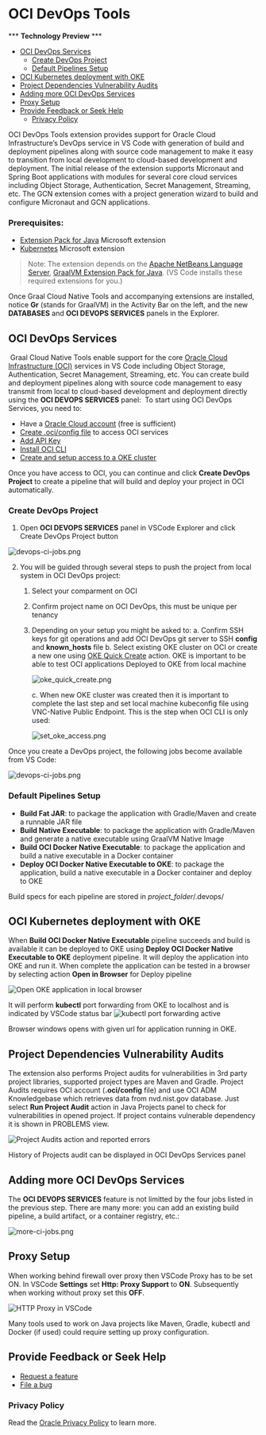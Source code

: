 # OCI DevOps Tools
*** **Technology Preview** ***
<!-- vscode-markdown-toc -->

* [OCI DevOps Services](#oci-devops-services)
    * [Create DevOps Project](#create-devops-project)
    * [Default Pipelines Setup](#default-pipelines-setup)
* [OCI Kubernetes deployment with OKE](#oci-kubernetes-deployment-with-oke)
* [Project Dependencies Vulnerability Audits](#project-dependencies-vulnerability-audits)
* [Adding more OCI DevOps Services](#adding-more-oci-devops-services)
* [Proxy Setup](#proxy-setup)
* [Provide Feedback or Seek Help](#provide-feedback-or-seek-help)
    * [Privacy Policy](#privacy-policy)

<!-- vscode-markdown-toc-config
	numbering=false
	autoSave=true
	/vscode-markdown-toc-config -->
<!-- /vscode-markdown-toc -->




OCI DevOps Tools extension provides support for Oracle Cloud Infrastructure’s DevOps service in VS Code with generation of build and deployment pipelines along with source code management to make it easy to transition from local development to cloud-based development and deployment. 
The initial release of the extension supports Micronaut and Spring Boot applications with modules for several core cloud services including Object Storage, Authentication, Secret Management, Streaming, etc. 
The GCN extension comes with a project generation wizard to build and configure Micronaut and GCN applications.

### <a name='prerequisites:'></a>Prerequisites:

- [Extension Pack for Java](https://marketplace.visualstudio.com/items?itemName=vscjava.vscode-java-pack) Microsoft extension
- [Kubernetes](https://marketplace.visualstudio.com/items?itemName=ms-kubernetes-tools.vscode-kubernetes-tools) Microsoft extension
​
> Note: The extension depends on the [Apache NetBeans Language Server](https://marketplace.visualstudio.com/items?itemName=ASF.apache-netbeans-java), [GraalVM Extension Pack for Java](https://marketplace.visualstudio.com/items?itemName=oracle-labs-graalvm.graalvm-pack). (VS Code installs these required extensions for you.)

Once Graal Cloud Native Tools and accompanying extensions are installed, notice **Gr** (stands for GraalVM) in the Activity Bar on the left, and the new **DATABASES** and **OCI DEVOPS SERVICES** panels in the Explorer.

## <a name='oci-devops-services'></a>OCI DevOps Services
​
Graal Cloud Native Tools enable support for the core [Oracle Cloud Infrastructure (OCI)](https://www.oracle.com/cloud/) services in VS Code including Object Storage, Authentication, Secret Management, Streaming, etc. You can create build and deployment pipelines along with source code management to easy transmit from local to cloud-based development and deployment directly using the **OCI DEVOPS SERVICES** panel:
​
To start using OCI DevOps Services, you need to:
- Have a [Oracle Cloud account](https://www.oracle.com/cloud/free/) (free is sufficient)
- [Create .oci/config file](https://docs.oracle.com/en-us/iaas/Content/API/Concepts/sdkconfig.htm) to access OCI services
- [Add API Key](https://docs.oracle.com/en/learn/generate_ssh_keys/index.html)
- [Install OCI CLI](https://docs.oracle.com/en-us/iaas/Content/API/SDKDocs/cliinstall.htm)
- [Create and setup access to a OKE cluster](https://docs.oracle.com/en-us/iaas/Content/ContEng/Tasks/contengcreatingclusterusingoke.htm)

Once you have access to OCI, you can continue and click **Create DevOps Project** to create a pipeline that will build and deploy your project in OCI automatically.

### <a name='create-devops-project'></a>Create DevOps Project
1. Open **OCI DEVOPS SERVICES** panel in VSCode Explorer and click Create DevOps Project button 

![devops-ci-jobs.png](images/create_devops_prj.png)

2. You will be guided through several steps to push the project from local system in OCI DevOps project:
    1. Select your comparment on OCI
    2. Confirm project name on OCI DevOps, this must be unique per tenancy
    3. Depending on your setup you might be asked to:
        a. Confirm SSH keys for git operations and add OCI DevOps git server to SSH **config** and **known_hosts** file
        b. Select existing OKE cluster on OCI or create a new one using [OKE Quick Create](https://docs.oracle.com/en-us/iaas/Content/ContEng/Tasks/contengcreatingclusterusingoke_topic-Using_the_Console_to_create_a_Quick_Cluster_with_Default_Settings.htm#create-quick-cluster) action. OKE is important to be able to test OCI applications Deployed to OKE from local machine

        ![oke_quick_create.png](images/oke_quick_create.png)

        c. When new OKE cluster was created then it is important to complete the last step and set local machine kubeconfig file using VNC-Native Public Endpoint. This is the step when OCI CLI is only used:

        ![set_oke_access.png](images/set_oke_access.png)

 Once you create a DevOps project, the following jobs become available from VS Code:

![devops-ci-jobs.png](images/devops-ci-jobs.png)
### <a name='default-pipelines-setup'></a>Default Pipelines Setup
* **Build Fat JAR**: to package the application with Gradle/Maven and create a runnable JAR file
* **Build Native Executable**: to package the application with Gradle/Maven and generate a native executable using GraalVM Native Image
* **Build OCI Docker Native Executable**: to package the application and build a native executable in a Docker container
* **Deploy OCI Docker Native Executable to OKE**: to package the application, build a native executable in a Docker container and deploy to OKE

Build specs for each pipeline are stored in *project_folder*/.devops/

## <a name='oci-kubernetes-deployment-with-oke'></a>OCI Kubernetes deployment with OKE
When **Build OCI Docker Native Executable** pipeline succeeds and build is available it can be deployed to OKE using **Deploy OCI Docker Native Executable to OKE** deployment pipeline. It will deploy the application into OKE and run it. When complete the application can be tested in a browser by selecting action **Open in Browser** for Deploy pipeline

![Open OKE application in local browser](images/oke_test_app.png)

It will perform **kubectl** port forwarding from OKE to localhost and is indicated by VSCode status bar ![kubectl port forwarding active](images/kubectl_port_fwd.png)

Browser windows opens with given url for application running in OKE.

## <a name='project-dependencies-vulnerability-audits'></a>Project Dependencies Vulnerability Audits
The extension also performs Project audits for vulnerabilities in 3rd party project libraries, supported project types are Maven and Gradle. Project Audits requires OCI account (**.oci/config** file) and use OCI ADM Knowledgebase which retrieves data from nvd.nist.gov database.
Just select **Run Project Audit** action in Java Projects panel to check for vulnerabilities in opened project. If project contains vulnerable dependency it is shown in PROBLEMS view. 

![Project Audits action and reported errors](images/project_audit.png)

History of Projects audit can be displayed in OCI DevOps Services panel

## <a name='adding-more-oci-devops-services'></a>Adding more OCI DevOps Services
The **OCI DEVOPS SERVICES** feature is not limitted by the four jobs listed in the previous step. There are many more: you can add an existing build pipeline, a build artifact, or a container registry, etc.:

![more-ci-jobs.png](images/more-ci-jobs.png)

## <a name='proxy-setup'></a>Proxy Setup
When working behind firewall over proxy then VSCode Proxy has to be set ON. In VSCode **Settings** set **Http: Proxy Support** to **ON**. Subsequently when working without proxy set this **OFF**.

![HTTP Proxy in VSCode](images/proxy.png)

Many tools used to work on Java projects like Maven, Gradle, kubectl and Docker (if used) could require setting up proxy configuration. 

## <a name='provide-feedback-or-seek-help'></a>Provide Feedback or Seek Help

* [Request a feature](https://github.com/graalvm/vscode-extensions/issues/new?labels=enhancement)
* [File a bug](https://github.com/graalvm/vscode-extensions/issues/new?labels=bug)

### <a name='privacy-policy'></a>Privacy Policy

Read the [Oracle Privacy Policy](https://www.oracle.com/legal/privacy/privacy-policy.html) to learn more.